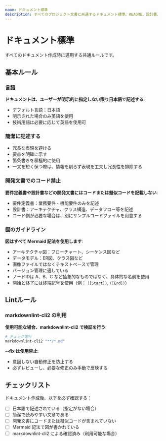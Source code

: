 ```yaml
---
name: ドキュメント標準
description: すべてのプロジェクト文書に共通するドキュメント標準。README、設計書、仕様書などの作成・レビュー時に適使用する。
---
```


# ドキュメント標準

すべてのドキュメント作成時に適用する共通ルールです。

## 基本ルール

### 言語

**ドキュメントは、ユーザーが明示的に指定しない限り日本語で記述する**:

- デフォルト言語：日本語
- 明示された場合のみ英語を使用
- 技術用語は必要に応じて英語を使用可

### 簡潔に記述する

- 冗長な表現を避ける
- 要点を明確に示す
- 箇条書きを積極的に使用
- 一文を短く保つ際は、情報を削らず表現を工夫し冗長性を排除する

### 開発文書でのコード禁止

**要件定義書や設計書などの開発文書にはコードまたは擬似コードを記載しない**:

- 要件定義書：業務要件・機能要件のみを記述
- 設計書：アーキテクチャ、クラス構造、データフロー等を記述
- コード例が必要な場合は、別にサンプルコードファイルを用意する

### 図のガイドライン

**図はすべて Mermaid 記法を使用します**:

- アーキテクチャ図：フローチャート、シーケンス図など
- データモデル：ER図、クラス図など
- 画像ファイルではなくテキストベースで管理
- バージョン管理に適している
- ノードIDは A、B、C など抽象的なものではなく、具体的な名前を使用
- 開始と終了には終端記号を使用（例： `([Start])`, `([End])`）

## Lintルール

### markdownlint-cli2 の利用

**使用可能な場合、markdownlint-cli2 で検証を行う**:

```bash
# チェック実行
markdownlint-cli2 "**/*.md"
```

**--fix は使用禁止**:

- 意図しない自動修正を防止する
- 必ずレビューし、必要な修正のみ手動で反映する

## チェックリスト

ドキュメント作成後、以下を必ず確認する：

- [ ] 日本語で記述されている（指定がない場合）
- [ ] 簡潔で読みやすい文章である
- [ ] 開発文書にコードまたは擬似コードが含まれていない
- [ ] Mermaid 記法で図が書かれている
- [ ] markdownlint-cli2 による確認済み（利用可能な場合）
